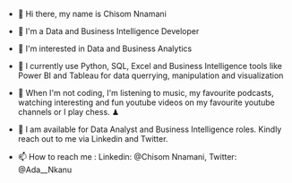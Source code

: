 * 👋 Hi there, my name is Chisom Nnamani

* 👋 I'm a Data and Business Intelligence Developer

* 👀 I'm interested in Data and Business Analytics

* 🌱 I currently use Python, SQL, Excel and Business Intelligence tools like Power BI and Tableau for data querrying, manipulation and visualization

* 🎥 When I'm not coding, I'm listening to music, my favourite podcasts, watching interesting and fun youtube videos on my favourite youtube channels or I play chess. ♟

* 💞️ I am available for Data Analyst and Business Intelligence roles. Kindly reach out to me via Linkedin and Twitter.

* 📫 How to reach me : Linkedin: @Chisom Nnamani, Twitter: @Ada__Nkanu

<!--
**Chisomnwa/Chisomnwa** is a ✨ _special_ ✨ repository because its `README.md` (this file) appears on your GitHub profile.

Here are some ideas to get you started:

- 🔭 I’m currently working on ...
- 🌱 I’m currently learning ...
- 👯 I’m looking to collaborate on ...
- 🤔 I’m looking for help with ...
- 💬 Ask me about ...
- 📫 How to reach me: ...
- 😄 Pronouns: ...
- ⚡ Fun fact: ...
-->
